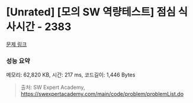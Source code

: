 # [Unrated] [모의 SW 역량테스트] 점심 식사시간 - 2383 

[문제 링크](https://swexpertacademy.com/main/code/problem/problemDetail.do?contestProbId=AV5-BEE6AK0DFAVl) 

### 성능 요약

메모리: 62,820 KB, 시간: 217 ms, 코드길이: 1,446 Bytes



> 출처: SW Expert Academy, https://swexpertacademy.com/main/code/problem/problemList.do